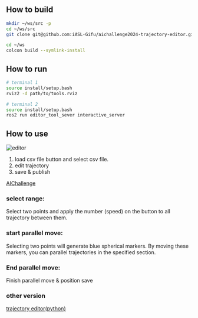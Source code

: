 ## How to build
```bash
mkdir ~/ws/src -p
cd ~/ws/src
git clone git@github.com:iASL-Gifu/aichallenge2024-trajectory-editor.git

cd ~/ws
colcon build --symlink-install
```

## How to run
```bash
# terminal 1
source install/setup.bash
rviz2 -d path/to/tools.rviz

# terminal 2
source install/setup.bash
ros2 run editor_tool_sever interactive_server
```

## How to use
![editor](./asset/rviz2_editor_tool.png)
1. load csv file button and select csv file.
2. edit trajectory
3. save & publish


[AIChallenge](./aichallenge_jp.md)

### select range:
Select two points and apply the number (speed) on the button to all trajectory between them.
### start parallel move:
Selecting two points will generate blue spherical markers. By moving these markers, you can parallel trajectories in the specified section.
### End parallel move:
Finish parallel move & position save

### other version
[trajectory editor(python)](https://github.com/iASL-Gifu/aichallenge-trajectory-editor/tree/trajectory-editor-python)
